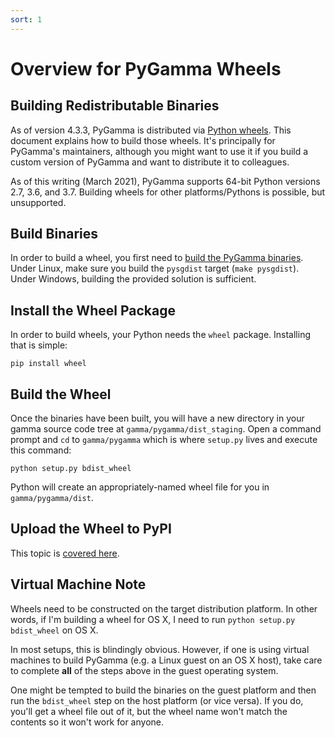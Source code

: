 ```yaml
---
sort: 1
---
```


# Overview for PyGamma Wheels

## Building Redistributable Binaries

As of version 4.3.3, PyGamma is distributed via [Python wheels](http://pythonwheels.com). This document explains how to build those wheels. It's principally for PyGamma's maintainers, although you might want to use it if you build a custom version of PyGamma and want to distribute it to colleagues.

As of this writing (March 2021), PyGamma supports 64-bit Python versions 2.7, 3.6, and 3.7. Building wheels for other platforms/Pythons is possible, but unsupported.

## Build Binaries

In order to build a wheel, you first need to [build the PyGamma binaries](GammaBuildingLibrary.md). Under Linux, make sure you build the `pysgdist` target (`make pysgdist`). Under Windows, building the provided solution is sufficient.

## Install the Wheel Package

In order to build wheels, your Python needs the `wheel` package. Installing that is simple:

```
pip install wheel
```

## Build the Wheel

Once the binaries have been built, you will have a new directory in your gamma source code tree at `gamma/pygamma/dist_staging`. Open a command prompt and `cd` to `gamma/pygamma` which is where `setup.py` lives and execute this command:

```
python setup.py bdist_wheel
```

Python will create an appropriately-named wheel file for you in `gamma/pygamma/dist`.

## Upload the  Wheel to PyPI

This topic is [covered here](PyGammaHowToUploadWheels.md). 

## Virtual Machine Note

Wheels need to be constructed on the target distribution platform. In other words, if I'm building a wheel for OS X, I need to run `python setup.py bdist_wheel` on OS X. 

In most setups, this is blindingly obvious. However, if one is using virtual machines to build PyGamma (e.g. a Linux guest on an OS X host), take care to complete **all** of the steps above in the guest operating system.

One might be tempted to build the binaries on the guest platform and then run the `bdist_wheel` step on the host platform (or vice versa). If you do, you'll get a wheel file out of it, but the wheel name won't match the contents so it won't work for anyone.